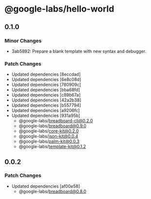 # @google-labs/hello-world

## 0.1.0

### Minor Changes

- 3ab5892: Prepare a blank template with new syntax and debugger.

### Patch Changes

- Updated dependencies [8eccdad]
- Updated dependencies [6e8c08d]
- Updated dependencies [780909c]
- Updated dependencies [bba68fd]
- Updated dependencies [c89b67a]
- Updated dependencies [42a2b38]
- Updated dependencies [b557794]
- Updated dependencies [a9206fc]
- Updated dependencies [931a95b]
  - @google-labs/breadboard-cli@0.2.0
  - @google-labs/breadboard@0.9.0
  - @google-labs/core-kit@0.2.0
  - @google-labs/json-kit@0.0.4
  - @google-labs/palm-kit@0.0.3
  - @google-labs/template-kit@0.1.2

## 0.0.2

### Patch Changes

- Updated dependencies [af00e58]
  - @google-labs/breadboard@0.8.0
